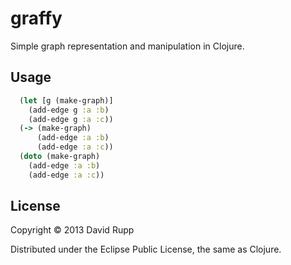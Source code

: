 # graffy

Simple graph representation and manipulation in Clojure.

## Usage

```clojure
  (let [g (make-graph)]
    (add-edge g :a :b)
    (add-edge g :a :c))
  (-> (make-graph)
      (add-edge :a :b)
      (add-edge :a :c))
  (doto (make-graph)
    (add-edge :a :b)
    (add-edge :a :c))
```

## License

Copyright © 2013 David Rupp

Distributed under the Eclipse Public License, the same as Clojure.

